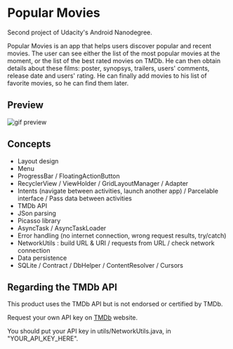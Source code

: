 # Popular Movies

Second project of Udacity's Android Nanodegree.

Popular Movies is an app that helps users discover popular and recent movies. The user can see either the list of the most popular movies at the moment, or the list of the best rated movies on TMDb. He can then obtain details about these films: poster, synopsys, trailers, users' comments, release date and users' rating. He can finally add movies to his list of favorite movies, so he can find them later.

## Preview

![gif preview](https://github.com/maphdev/GDND_Popular_Movies/blob/master/preview.gif)

## Concepts

- Layout design
- Menu
- ProgressBar / FloatingActionButton
- RecyclerView / ViewHolder / GridLayoutManager / Adapter
- Intents (navigate between activities, launch another app) / Parcelable interface / Pass data between activities
- TMDb API
- JSon parsing
- Picasso library
- AsyncTask / AsyncTaskLoader
- Error handling (no internet connection, wrong request results, try/catch)
- NetworkUtils : build URL & URI / requests from URL / check network connection
- Data persistence
- SQLite / Contract / DbHelper / ContentResolver / Cursors

## Regarding the TMDb API

This product uses the TMDb API but is not endorsed or certified by TMDb.

Request your own API key on [TMDb](https://www.themoviedb.org/) website.

You should put your API key in utils/NetworkUtils.java, in "YOUR_API_KEY_HERE".
